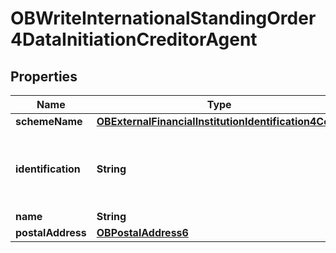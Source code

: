 # OBWriteInternationalStandingOrder4DataInitiationCreditorAgent

## Properties
Name | Type | Description | Notes
------------ | ------------- | ------------- | -------------
**schemeName** | [**OBExternalFinancialInstitutionIdentification4Code**](OBExternalFinancialInstitutionIdentification4Code.md) |  |  [optional]
**identification** | **String** | Unique and unambiguous identification of the servicing institution. |  [optional]
**name** | **String** |  |  [optional]
**postalAddress** | [**OBPostalAddress6**](OBPostalAddress6.md) |  |  [optional]
